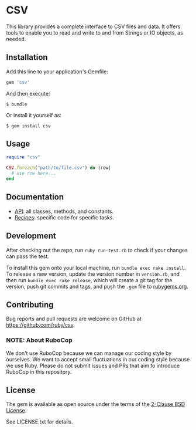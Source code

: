 # CSV

This library provides a complete interface to CSV files and data. It offers tools to enable you to read and write to and from Strings or IO objects, as needed.

## Installation

Add this line to your application's Gemfile:

```ruby
gem 'csv'
```

And then execute:

    $ bundle

Or install it yourself as:

    $ gem install csv

## Usage

```ruby
require "csv"

CSV.foreach("path/to/file.csv") do |row|
  # use row here...
end
```

## Documentation

- [API](https://ruby-doc.org/stdlib/libdoc/csv/rdoc/CSV.html):  all classes, methods, and constants.
- [Recipes](https://ruby.github.io/csv/doc/csv/recipes/recipes_rdoc.html):  specific code for specific tasks.

## Development

After checking out the repo, run `ruby run-test.rb` to check if your changes can pass the test.

To install this gem onto your local machine, run `bundle exec rake install`. To release a new version, update the version number in `version.rb`, and then run `bundle exec rake release`, which will create a git tag for the version, push git commits and tags, and push the `.gem` file to [rubygems.org](https://rubygems.org).

## Contributing

Bug reports and pull requests are welcome on GitHub at https://github.com/ruby/csv.

### NOTE: About RuboCop

We don't use RuboCop because we can manage our coding style by ourselves. We want to accept small fluctuations in our coding style because we use Ruby.
Please do not submit issues and PRs that aim to introduce RuboCop in this repository.

## License

The gem is available as open source under the terms of the [2-Clause BSD License](https://opensource.org/licenses/BSD-2-Clause).

See LICENSE.txt for details.
